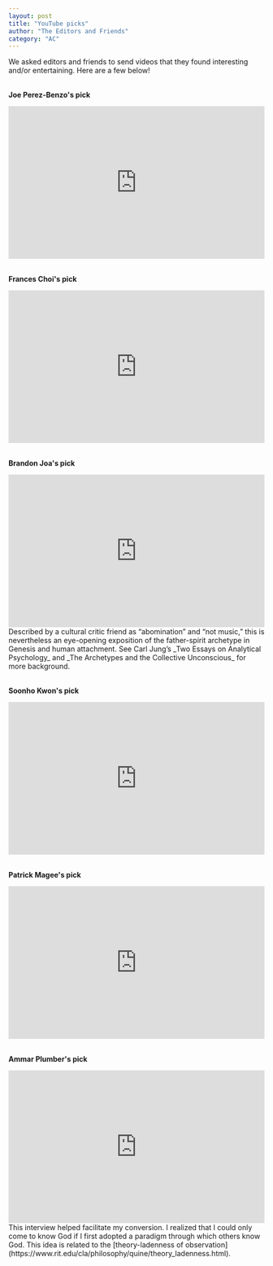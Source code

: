 ```yaml
---
layout: post
title: "YouTube picks"
author: "The Editors and Friends"
category: "AC"
---
```

We asked editors and friends to send videos that they found interesting and/or entertaining. Here are a few below!
<br><br>

__Joe Perez-Benzo's pick__

<iframe width="100%" height="300px" src="https://www.youtube.com/embed/huJ81Mq2y34" title="YouTube video player" frameborder="0" allow="accelerometer; autoplay; clipboard-write; encrypted-media; gyroscope; picture-in-picture" allowfullscreen></iframe>
<br><br>

__Frances Choi's pick__

<iframe width="100%" height="300px" src="https://www.youtube.com/embed/AeZmWr-ttLY" title="YouTube video player" frameborder="0" allow="accelerometer; autoplay; clipboard-write; encrypted-media; gyroscope; picture-in-picture" allowfullscreen></iframe>
<br><br>

__Brandon Joa's pick__

<iframe width="100%" height="300px" src="https://www.youtube.com/embed/BJHEaWfpFqA" title="YouTube video player" frameborder="0" allow="accelerometer; autoplay; clipboard-write; encrypted-media; gyroscope; picture-in-picture" allowfullscreen></iframe>
<br>
Described by a cultural critic friend as “abomination” and “not music,” this is nevertheless an eye-opening exposition of the father-spirit archetype in Genesis and human attachment. See Carl Jung’s _Two Essays on Analytical Psychology_ and _The Archetypes and the Collective Unconscious_ for more background.
<br><br>

__Soonho Kwon's pick__

<iframe width="100%" height="300px" src="https://www.youtube.com/embed/WEWVSPMFKUc" title="YouTube video player" frameborder="0" allow="accelerometer; autoplay; clipboard-write; encrypted-media; gyroscope; picture-in-picture" allowfullscreen></iframe>
<br><br>

__Patrick Magee's pick__

<iframe width="100%" height="300px" src="https://www.youtube.com/embed/tSAwZP8e-zQ" title="YouTube video player" frameborder="0" allow="accelerometer; autoplay; clipboard-write; encrypted-media; gyroscope; picture-in-picture" allowfullscreen></iframe>
<br><br>

__Ammar Plumber's pick__

<iframe width="100%" height="300px" src="https://www.youtube.com/embed/XxE0RgI8U_o" title="YouTube video player" frameborder="0" allow="accelerometer; autoplay; clipboard-write; encrypted-media; gyroscope; picture-in-picture" allowfullscreen></iframe>
<br>
This interview helped facilitate my conversion. I realized that I could only come to know God if I first adopted a paradigm through which others know God. This idea is related to the [theory-ladenness of observation](https://www.rit.edu/cla/philosophy/quine/theory_ladenness.html).
<br><br>
